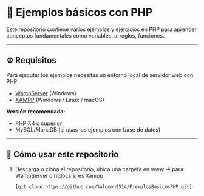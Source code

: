 # 📌 Ejemplos básicos con PHP

Este repositorio contiene varios ejemplos y ejercicios en PHP para aprender conceptos fundamentales como variables, arreglos, funciones.

---

## ⚙️ Requisitos

Para ejecutar los ejemplos necesitas un entorno local de servidor web con PHP:

- [WampServer](https://www.wampserver.com/en/) (Windows)  
- [XAMPP](https://www.apachefriends.org/) (Windows / Linux / macOS)  

**Versión recomendada:**  
- PHP 7.4 o superior  
- MySQL/MariaDB (si usas los ejemplos con base de datos)  

---

## 🚀 Cómo usar este repositorio

1. Descarga o clona el repositorio, ubica una carpeta en www -> para WampServer o htdocs  si es Xampp
   ```bash
   [git clone https://github.com/Salomon2514/EjemplosBasicosPHP.git]
